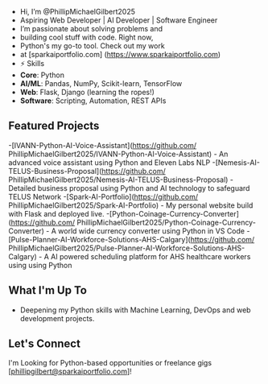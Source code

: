 -  Hi, I’m @PhillipMichaelGilbert2025
-  Aspiring Web Developer | AI Developer | Software Engineer
-  I’m passionate about solving problems and
-  building cool stuff with code. Right now,
-  Python's my go-to tool. Check out my work
-  at [sparkaiportfolio.com] (https://www.sparkaiportfolio.com) 
- ⚡ Skills
- **Core**: Python
- **AI/ML**: Pandas, NumPy, Scikit-learn,
  TensorFlow
- **Web**: Flask, Django (learning the ropes!)
- **Software**: Scripting, Automation,
  REST APIs
  
## Featured Projects
-[IVANN-Python-AI-Voice-Assistant](https://github.com/
PhillipMichaelGilbert2025/IVANN-Python-AI-Voice-Assistant) - An advanced
voice assistant using Python and Eleven Labs  NLP
-[Nemesis-AI-TELUS-Business-Proposal](https://github.com/
PhillipMichaelGilbert2025/Nemesis-AI-TELUS-Business-Proposal) - Detailed
business proposal using Python and AI technology to safeguard TELUS Network
-[Spark-AI-Portfolio](https://github.com/
PhillipMichaelGilbert2025/Spark-AI-Portfolio) - My 
personal website build with Flask and deployed live.
-[Python-Coinage-Currency-Converter](https://github.com/
PhillipMichaelGilbert2025/Python-Coinage-Currency-Converter) - A 
world wide currency converter using Python in VS Code 
-[Pulse-Planner-AI-Workforce-Solutions-AHS-Calgary](https://github.com/
PhillipMichaelGilbert2025/Pulse-Planner-AI-Workforce-Solutions-AHS-Calgary) - A
AI powered scheduling platform for AHS healthcare workers using using Python

## What I'm Up To
- Deepening my Python skills with Machine Learning, DevOps and
web development projects.

## Let's Connect
I'm Looking for Python-based opportunities or
freelance gigs 
[phillipgilbert@sparkaiportfolio.com]!
